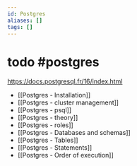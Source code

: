 ```yaml
---
id: Postgres
aliases: []
tags: []
---
```


# todo #postgres

<https://docs.postgresql.fr/16/index.html>

- [[Postgres - Installation]]
- [[Postgres - cluster management]]
- [[Postgres - psql]]
- [[Postgres - theory]]
- [[Postgres - roles]]
- [[Postgres - Databases and schemas]]
- [[Postgres - Tables]]
- [[Postgres - Statements]]
- [[Postgres - Order of execution]]
